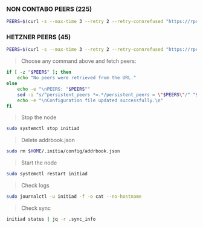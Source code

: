 ### NON CONTABO PEERS (225)
```bash
PEERS=$(curl -s --max-time 3 --retry 2 --retry-connrefused "https://rpc-initia-testnet.trusted-point.com/non_contabo_peers.txt")
```
### HETZNER PEERS (45)
```bash
PEERS=$(curl -s --max-time 3 --retry 2 --retry-connrefused "https://rpc-initia-testnet.trusted-point.com/hetzner_peers.txt")
```
> Choose any command above and fetch peers: 
```bash
if [ -z "$PEERS" ]; then
    echo "No peers were retrieved from the URL."
else
    echo -e "\nPEERS: "$PEERS""
    sed -i "s/^persistent_peers *=.*/persistent_peers = \"$PEERS\"/" "$HOME/.initia/config/config.toml"
    echo -e "\nConfiguration file updated successfully.\n"
fi
```
> Stop the node
```bash
sudo systemctl stop initiad
```
> Delete addrbook.json
```bash
sudo rm $HOME/.initia/config/addrbook.json
```
> Start the node
```bash
sudo systemctl restart initiad
```
> Check logs
```bash
sudo journalctl -u initiad -f -o cat --no-hostname
```
> Check sync
```bash
initiad status | jq -r .sync_info
```
